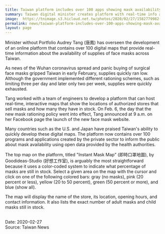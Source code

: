 ```yaml
---
title: Taiwan platform includes over 100 apps showing mask availability in stores
summary: Taiwan digital minister creates platform with real-time info about nearest stores selling face masks and percentage in stock
image:  https://tnimage.s3.hicloud.net.tw/photos/2020/02/27/1582779982-5e574e4ed6228.jpg
permalink: news/taiwan-platform-includes-over-100-apps-showing-mask-availability-in-stores/
layout: page
---
```

Minister without Portfolio Audrey Tang (唐鳳) has overseen the development of an online platform that contains over 100 digital maps that provide real-time information about the availability of supplies of face masks across Taiwan.

As news of the Wuhan coronavirus spread and panic buying of surgical face masks gripped Taiwan in early February, supplies quickly ran low. Although the government implemented different rationing schemes, such as limiting three per day and later only two per week, supplies were quickly exhausted.

Tang worked with a team of engineers to develop a platform that can host real-time, interactive maps that show the locations of authorized stores that sell masks and how many they have in stock. On Feb. 6, the day that the new mask rationing policy went into effect, Tang announced at 9 a.m. on her Facebook page the launch of the new face mask website.

Many countries such as the U.S. and Japan have praised Taiwan's ability to quickly develop these digital maps. The platform now contains over 100 programs and applications created by the private sector to inform the public about mask availability using open data provided by the health authorities.

The top map on the platform, titled "Instant Mask Map" (即時口罩地圖), by Goodideas-Studio (好想工作室), is arguably the most straightforward because it uses a color-coded system to indicate what percentage of masks are still in stock. Select a given area on the map with the cursor and click on one of the following colored bars: gray (no masks), pink (20 percent or less), yellow (20 to 50 percent), green (50 percent or more), and blue (show all).

The map will display the name of the store, its location, opening hours, and contact information. It also lists the exact number of adult masks and child masks still in stock.

<br/>
Date: 2020-02-27
<br/>
Source: Taiwan News
